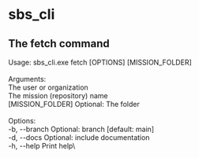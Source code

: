 # sbs_cli



## The fetch command


Usage: sbs_cli.exe fetch [OPTIONS] <USER> <MISSION> [MISSION_FOLDER]\
\
Arguments:\
  <USER>            The user or organization\
  <MISSION>         The mission (repository) name\
  [MISSION_FOLDER]  Optional: The folder\
\
Options:\
  -b, --branch <BRANCH>  Optional: branch [default: main]\
  -d, --docs             Optional: include documentation\
  -h, --help             Print help\

